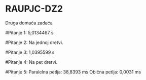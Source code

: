 # RAUPJC-DZ2
Druga domaća zadaća

#Pitanje 1:
5,0134467 s

#Pitanje 2:
Na jednoj dretvi.

#Pitanje 3:
1,0395599 s

#Pitanje 4:
Na pet dretvi.

#Pitanje 5:
Paralelna petlja: 38,8393 ms
Obična petlja: 0,0031 ms
